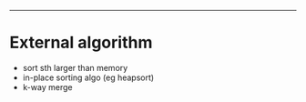 

----

# External algorithm

- sort sth larger than memory
- in-place sorting algo (eg heapsort)
- k-way merge